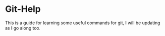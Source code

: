 # Git-Help
This is a guide for learning some useful commands for git, I will be updating as I go along too. 
